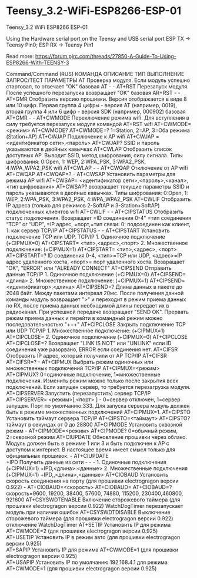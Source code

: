 # Teensy_3.2-WiFi-ESP8266-ESP-01
Teensy_3.2 WiFi ESP8266 ESP-01

Using the Hardware serial port on the Teensy and USB serial port
ESP TX -> Teensy Pin0;
ESP RX -> Teensy Pin1

Read more: https://forum.pjrc.com/threads/27850-A-Guide-To-Using-ESP8266-With-TEENSY-3

Command/Command (RUS)
КОМАНДА	ОПИСАНИЕ	ТИП	ВЫПОЛНЕНИЕ	ЗАПРОС/ТЕСТ	ПАРАМЕТРЫ
AT	Проверка модуля. Если модуль успешно стартовал, то отвечает "OK"	базовая	AT	-	-
AT+RST	Перезапуск модуля. После успешного перезапуска возвращает "OK"	базовая	AR+RST	-	-
AT+GMR	Отобразить версию прошивки. Версия отображается в виде 8 или 10 цифр. Первая группа 4 цифры - версия AT (например, 0019), вторая группа 4 или 6 цифр - версия SDK (например, 000902)	базовая	AT+GMR	-	-
AT+CWMODE	Переключение режима wifi. Для вступления в силу требуется перезапуск модуля командой AT+RST	wifi	AT+CWMODE=<режим>	AT+CWMODE?
AT+CWMODE=?	1=Station, 2=AP, 3=Оба режима (Station+AP)
AT+CWJAP	Подключение к AP	wifi	AT+CWJAP =<идентификатор сети>,<пароль>	AT+CWJAP?	SSID и пароль указываются в двойных кавычках
AT+CWLAP	Отобразить список доступных AP. Выводит SSID, метод шифрования, силу сигнала. Типы шифрования: 0:Open, 1: WEP, 2:WPA_PSK, 3:WPA2_PSK, 4:WPA_WPA2_PSK	wifi	AT+CWLAP	-	-
AT+CWQAP	Отключение от AP	wifi	AT+CWQAP	AT+CWQAP=?	-
AT+CWSAP	Установить параметры для режима AP	wifi	AT+CWSAP= <идентификатор сети>,<пароль>,<канал>, <тип шифрования>	AT+CWSAP? возвращает текущие параметры	SSID и пароль указываются в двойных кавычках. Типы шифрования: 0:Open, 1: WEP, 2:WPA_PSK, 3:WPA2_PSK, 4:WPA_WPA2_PSK
AT+CWLIF	Отобразить IP адреса (только для режимов 2-SoftAP и 3-Station+SoftAP) подключенных клиентов	wifi	AT+CWLIF	-	-
AT+CIPSTATUS	Отобразить статус подключения. Возвращает =ID соединения 0-4"
=тип соединения
“TCP” or “UDP”,
=IP адрес,
=порт,=тип связи: 0: подсоединен как клиент, 1: как сервер	TCP/IP	AT+CIPSTATUS	-	-
AT+CIPSTART	Установить подключение TCP или UDP.	TCP/IP	1. Одиночное подключение (+CIPMUX=0)
AT+CIPSTART= <тип>,<адрес>,<порт>
2. Множественное подключение:
(+CIPMUX=1)
AT+CIPSTART= <тип>,<адрес>, <порт>	AT+CIPSTART=?	ID
соединения 0-4,
<тип>=TCP или UDP, <адрес>=IP адрес удаленного хоста, <порт>= порт удаленного хоста. Возвращает "OK", "ERROR" или "ALREADY CONNECT"
AT+CIPSEND	Отправить данные	TCP/IP	1. Одиночное подключение (+CIPMUX=0)
AT+CIPSEND=<длина>
2. Множественное подключение:
(+CIPMUX=1) AT+CIPSEND= <идентификатор>,<длина>	AT+CIPSEND=?	Длина данных в пакете до 2048 байт. Между пакетами интервал 20мс. После получения данной команды модуль возвращает ">" и переходит в режим приема данных по RX, после приема данных необходимой длины передает их в радиоканал. При успешной передаче возвращает "SEND OK". Прервать режим приема данных и перейти в командный режим можно последовательностью "+++"
AT+CIPCLOSE	Закрыть подключение TCP или UDP	TCP/IP	1. Множественное подключение:
(+CIPMUX=1) AT+CIPCLOSE=
2. Одиночное подключение (+CIPMUX=0) AT+CIPCLOSE	AT+CIPCLOSE=?	Возвращает "LINK IS NOT" или "UNLINK" если ID соединения уже разорвано, ERROR если соединения нет.
AT+CIFSR	Отобразить IP адрес, который получили от AP	TCP/IP	AT+CIFSR	AT+CIFSR=?	-
AT+CIPMUX	Выбрать режим одиночных или множественных подключений	TCP/IP	AT+CIPMUX=<режим>	AT+CIPMUX?	0=одиночные подключение, 1=множественные подключения.
Изменить режим можно только после закрытия всех подключений. Если запущен сервер, то требуется перезагрузка модуля.
AT+CIPSERVER	Запустить (перезапустить) сервер	TCP/IP	AT+CIPSERVER= <режим>[,<порт> ]	-	0=сервер отключен, 1=сервер запущен. Порт по умолчанию:333. Для запуска сервера модуль должен быть в режиме множественных подключений AT+CIPMUX=1.
AT+CIPSTO	Установить таймаут сервера	TCP/IP	AT+CIPSTO=<таймаут>	AT+CIPSTO?	таймаут в секундах от 0 до 28800
AT+CIPMODE	Установить сквозной режим	-	AT+CIPMODE=<режим>	AT+CIPMODE?	0=обычный режим, 2=сквозной режим
AT+CIUPDATE	Обновление прошивки через облако. Модуль должен быть в режиме 1 или 3 и быть подключен к AP с доступом к интернет. В настоящее время имеет смысл только для официальных прошивок.	-	AT+CIUPDATE		
+IPD	Получить данные из сети	-	-	-	1. Одиночные подключения
(+CIPMUX=1)
+IPD,<длина>:<данные>
2. Множественные подключения
(+CIPMUX=1)
+IPD,,<длина>,<данные>
AT+CIOBAUD	Установить скорость соединения на порту (для прошивки electrogragon версии 0.922)	-	AT+CIOBAUD=<скорость>	AT+CIOBAUD=
AT+CIOBAUD=?	скорость=9600, 19200, 38400, 57600, 74880, 115200, 230400,460800, 921600
AT+CSYSWDTENABLE
Включение сторожевого таймера
(для прошивки electrogragon версии 0.922)				WatchDogTimer перезапускает модуль при наличии ошибок
AT+CSYSWDTDISABLE	Выключение сторожевого таймера
(для прошивки electrogragon версии 0.922)				отключение WatchDogTimer
AT+SETIP	Установить IP для режима AT+CWMODE=2
(для прошивки electrogragon версии 0.925)				
AT+USETIP	Установить IP в режим авто
(для прошивки electrogragon версии 0.925)				
AT+SAPIP	Установить IP для режима AT+CWMODE=1
(для прошивки electrogragon версии 0.925)				
AT+USAPIP	Установить IP по умолчанию 192.168.4.1 для режима AT+CWMODE=1
(для прошивки electrogragon версии 0.925)				
